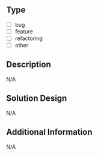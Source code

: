 ## Type
- [ ] bug
- [ ] feature
- [ ] refactoring
- [ ] other

## Description
N/A

## Solution Design
N/A

## Additional Information
N/A
